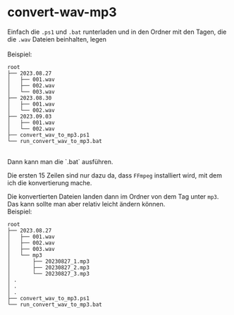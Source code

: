# convert-wav-mp3

Einfach die `.ps1` und `.bat` runterladen und in den Ordner mit den Tagen, die die `.wav` Dateien beinhalten, legen<br>
<br>
Beispiel:<br>
<pre><code>root
├── 2023.08.27
│   ├── 001.wav
│   ├── 002.wav
│   └── 003.wav
├── 2023.08.30
│   ├── 001.wav
│   └── 002.wav
├── 2023.09.03
│   ├── 001.wav
│   └── 002.wav
├── convert_wav_to_mp3.ps1
└── run_convert_wav_to_mp3.bat</code></pre>
<br>
Dann kann man die `.bat` ausführen.<br>


Die ersten 15 Zeilen sind nur dazu da, dass `FFmpeg` installiert wird, mit dem ich die konvertierung mache.<br>

Die konvertierten Dateien landen dann im Ordner von dem Tag unter `mp3`. Das kann sollte man aber relativ leicht ändern können.<br>
Beispiel:<br>
<pre><code>root
├── 2023.08.27
│   ├── 001.wav
│   ├── 002.wav
│   ├── 003.wav
│   └── mp3
│       ├── 20230827_1.mp3
│       ├── 20230827_2.mp3
│       └── 20230827_3.mp3
│ .
│ .
│ .
├── convert_wav_to_mp3.ps1
└── run_convert_wav_to_mp3.bat</code></pre>